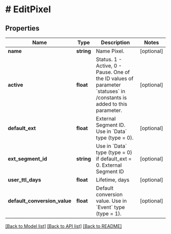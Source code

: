 # # EditPixel

## Properties

Name | Type | Description | Notes
------------ | ------------- | ------------- | -------------
**name** | **string** | Name Pixel. | [optional] 
**active** | **float** | Status. 1 - Active, 0 - Pause. One of the ID values of parameter &#x60;statuses&#x60; in /constants is added to this parameter. | [optional] 
**default_ext** | **float** | External Segment ID. Use in &#x60;Data&#x60; type (type &#x3D; 0). | [optional] 
**ext_segment_id** | **string** | Use in  &#x60;Data&#x60; type (type &#x3D; 0) if default_ext &#x3D; 0.  External Segment ID | [optional] 
**user_ttl_days** | **float** | Lifetime, days | [optional] 
**default_conversion_value** | **float** | Default conversion value. Use in &#x60;Event&#x60; type (type &#x3D; 1). | [optional] 

[[Back to Model list]](../../README.md#documentation-for-models) [[Back to API list]](../../README.md#documentation-for-api-endpoints) [[Back to README]](../../README.md)


